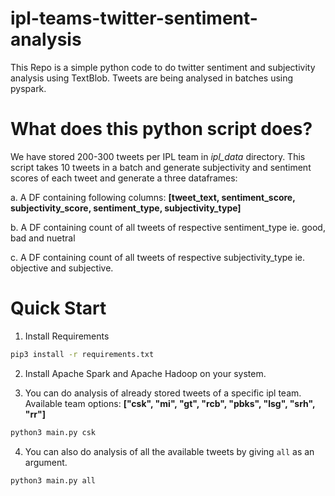 # ipl-teams-twitter-sentiment-analysis
This Repo is a simple python code to do twitter sentiment and subjectivity analysis using TextBlob. Tweets are being analysed in batches using pyspark.

# What does this python script does? 
We have stored 200-300 tweets per IPL team in *ipl_data* directory. This script takes 10 tweets in a batch and generate subjectivity and sentiment scores of each tweet and generate a three dataframes: 

a. A DF containing following columns: **[tweet_text, sentiment_score, subjectivity_score, sentiment_type, subjectivity_type]**

b. A DF containing count of all tweets of respective sentiment_type ie. good, bad and nuetral 

c. A DF containing count of all tweets of respective subjectivity_type ie. objective and subjective. 


# Quick Start

1. Install Requirements
```bash 
pip3 install -r requirements.txt 
```
2. Install Apache Spark and Apache Hadoop on your system. 

3. You can do analysis of already stored tweets of a specific ipl team. Available team options: **["csk", "mi", "gt", "rcb", "pbks", "lsg", "srh", "rr"]**
```bash 
python3 main.py csk
```

4. You can also do analysis of all the available tweets by giving `all` as an argument. 
```bash
python3 main.py all
```
